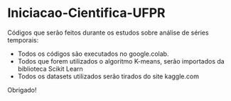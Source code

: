 # Iniciacao-Cientifica-UFPR

Códigos que serão feitos durante os estudos sobre análise de séries temporais:
  -  Todos os códigos são executados no google.colab.
  -  Todos que forem utilizados o algoritmo K-means, serão importados da biblioteca Scikit Learn
  -  Todos os datasets utilizados serão tirados do site kaggle.com

Obrigado!
